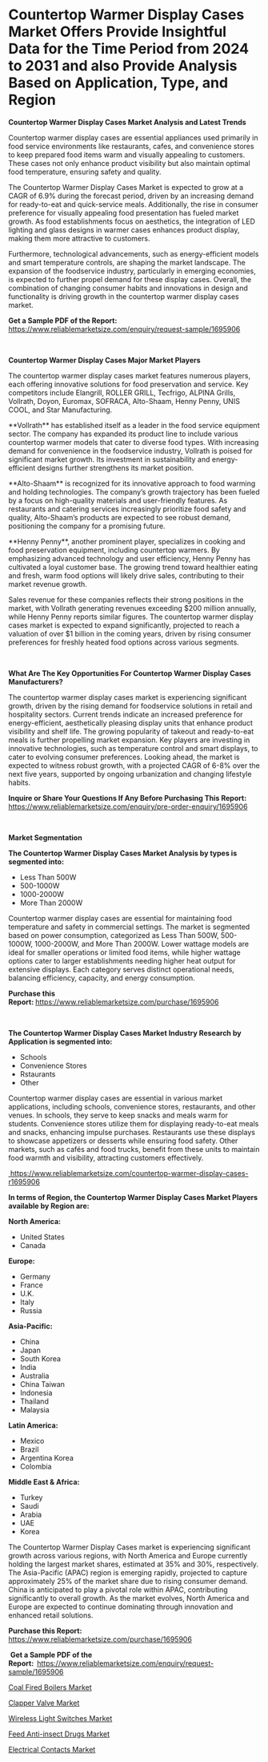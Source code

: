 <p><h1>Countertop Warmer Display Cases Market Offers Provide Insightful Data for the Time Period from 2024 to 2031 and also Provide Analysis Based on Application, Type, and Region</h1></p><p><strong>Countertop Warmer Display Cases Market Analysis and Latest Trends</strong></p>
<p><p>Countertop warmer display cases are essential appliances used primarily in food service environments like restaurants, cafes, and convenience stores to keep prepared food items warm and visually appealing to customers. These cases not only enhance product visibility but also maintain optimal food temperature, ensuring safety and quality. </p><p>The Countertop Warmer Display Cases Market is expected to grow at a CAGR of 6.9% during the forecast period, driven by an increasing demand for ready-to-eat and quick-service meals. Additionally, the rise in consumer preference for visually appealing food presentation has fueled market growth. As food establishments focus on aesthetics, the integration of LED lighting and glass designs in warmer cases enhances product display, making them more attractive to customers. </p><p>Furthermore, technological advancements, such as energy-efficient models and smart temperature controls, are shaping the market landscape. The expansion of the foodservice industry, particularly in emerging economies, is expected to further propel demand for these display cases. Overall, the combination of changing consumer habits and innovations in design and functionality is driving growth in the countertop warmer display cases market.</p></p>
<p><strong>Get a Sample PDF of the Report:&nbsp;</strong> <a href="https://www.reliablemarketsize.com/enquiry/request-sample/1695906?utm_campaign=1261&utm_medium=2&utm_source=Github&utm_content=ia&utm_term=19102024&utm_id=countertop-warmer-display-cases">https://www.reliablemarketsize.com/enquiry/request-sample/1695906</a></p>
<p>&nbsp;</p>
<p><strong>Countertop Warmer Display Cases Major Market Players</strong></p>
<p><p>The countertop warmer display cases market features numerous players, each offering innovative solutions for food preservation and service. Key competitors include Elangrill, ROLLER GRILL, Tecfrigo, ALPINA Grills, Vollrath, Doyon, Euromax, SOFRACA, Alto-Shaam, Henny Penny, UNIS COOL, and Star Manufacturing.</p><p>**Vollrath** has established itself as a leader in the food service equipment sector. The company has expanded its product line to include various countertop warmer models that cater to diverse food types. With increasing demand for convenience in the foodservice industry, Vollrath is poised for significant market growth. Its investment in sustainability and energy-efficient designs further strengthens its market position.</p><p>**Alto-Shaam** is recognized for its innovative approach to food warming and holding technologies. The company’s growth trajectory has been fueled by a focus on high-quality materials and user-friendly features. As restaurants and catering services increasingly prioritize food safety and quality, Alto-Shaam’s products are expected to see robust demand, positioning the company for a promising future.</p><p>**Henny Penny**, another prominent player, specializes in cooking and food preservation equipment, including countertop warmers. By emphasizing advanced technology and user efficiency, Henny Penny has cultivated a loyal customer base. The growing trend toward healthier eating and fresh, warm food options will likely drive sales, contributing to their market revenue growth.</p><p>Sales revenue for these companies reflects their strong positions in the market, with Vollrath generating revenues exceeding $200 million annually, while Henny Penny reports similar figures. The countertop warmer display cases market is expected to expand significantly, projected to reach a valuation of over $1 billion in the coming years, driven by rising consumer preferences for freshly heated food options across various segments.</p></p>
<p>&nbsp;</p>
<p><strong>What Are The Key Opportunities For Countertop Warmer Display Cases Manufacturers?</strong></p>
<p><p>The countertop warmer display cases market is experiencing significant growth, driven by the rising demand for foodservice solutions in retail and hospitality sectors. Current trends indicate an increased preference for energy-efficient, aesthetically pleasing display units that enhance product visibility and shelf life. The growing popularity of takeout and ready-to-eat meals is further propelling market expansion. Key players are investing in innovative technologies, such as temperature control and smart displays, to cater to evolving consumer preferences. Looking ahead, the market is expected to witness robust growth, with a projected CAGR of 6-8% over the next five years, supported by ongoing urbanization and changing lifestyle habits.</p></p>
<p><strong>Inquire or Share Your Questions If Any Before Purchasing This Report:</strong> <a href="https://www.reliablemarketsize.com/enquiry/pre-order-enquiry/1695906?utm_campaign=1261&utm_medium=2&utm_source=Github&utm_content=ia&utm_term=19102024&utm_id=countertop-warmer-display-cases">https://www.reliablemarketsize.com/enquiry/pre-order-enquiry/1695906</a></p>
<p>&nbsp;</p>
<p><strong>Market Segmentation</strong></p>
<p><strong>The Countertop Warmer Display Cases Market Analysis by types is segmented into:</strong></p>
<p><ul><li>Less Than 500W</li><li>500-1000W</li><li>1000-2000W</li><li>More Than 2000W</li></ul></p>
<p><p>Countertop warmer display cases are essential for maintaining food temperature and safety in commercial settings. The market is segmented based on power consumption, categorized as Less Than 500W, 500-1000W, 1000-2000W, and More Than 2000W. Lower wattage models are ideal for smaller operations or limited food items, while higher wattage options cater to larger establishments needing higher heat output for extensive displays. Each category serves distinct operational needs, balancing efficiency, capacity, and energy consumption.</p></p>
<p><strong>Purchase this Report:&nbsp;</strong><a href="https://www.reliablemarketsize.com/purchase/1695906?utm_campaign=1261&utm_medium=2&utm_source=Github&utm_content=ia&utm_term=19102024&utm_id=countertop-warmer-display-cases">https://www.reliablemarketsize.com/purchase/1695906</a></p>
<p>&nbsp;</p>
<p><strong>The Countertop Warmer Display Cases Market Industry Research by Application is segmented into:</strong></p>
<p><ul><li>Schools</li><li>Convenience Stores</li><li>Rstaurants</li><li>Other</li></ul></p>
<p><p>Countertop warmer display cases are essential in various market applications, including schools, convenience stores, restaurants, and other venues. In schools, they serve to keep snacks and meals warm for students. Convenience stores utilize them for displaying ready-to-eat meals and snacks, enhancing impulse purchases. Restaurants use these displays to showcase appetizers or desserts while ensuring food safety. Other markets, such as cafés and food trucks, benefit from these units to maintain food warmth and visibility, attracting customers effectively.</p></p>
<p><a href="https://www.reliablemarketsize.com/countertop-warmer-display-cases-r1695906?utm_campaign=1261&utm_medium=2&utm_source=Github&utm_content=ia&utm_term=19102024&utm_id=countertop-warmer-display-cases">&nbsp;https://www.reliablemarketsize.com/countertop-warmer-display-cases-r1695906</a></p>
<p><strong>In terms of Region, the Countertop Warmer Display Cases Market Players available by Region are:</strong></p>
<p>
    <p> <strong> North America: </strong>
        <ul>
            <li>United States</li>
            <li>Canada</li>
        </ul>
        </p> 
    <p> <strong> Europe: </strong>
        <ul>
            <li>Germany</li>
            <li>France</li>
            <li>U.K.</li>
            <li>Italy</li>
            <li>Russia</li>
        </ul>
        </p> 
    <p> <strong> Asia-Pacific: </strong>
        <ul>
            <li>China</li>
            <li>Japan</li>
            <li>South Korea</li>
            <li>India</li>
            <li>Australia</li>
            <li>China Taiwan</li>
            <li>Indonesia</li>
            <li>Thailand</li>
            <li>Malaysia</li>
        </ul>
        </p> 
    <p> <strong> Latin America: </strong>
        <ul>
            <li>Mexico</li>
            <li>Brazil</li>
            <li>Argentina Korea</li>
            <li>Colombia</li>
        </ul>
        </p> 
    <p> <strong> Middle East & Africa: </strong>
        <ul>
            <li>Turkey</li>
            <li>Saudi</li>
            <li>Arabia</li>
            <li>UAE</li>
            <li>Korea</li>
        </ul>
    </p>
    </p>
<p><p>The Countertop Warmer Display Cases market is experiencing significant growth across various regions, with North America and Europe currently holding the largest market shares, estimated at 35% and 30%, respectively. The Asia-Pacific (APAC) region is emerging rapidly, projected to capture approximately 25% of the market share due to rising consumer demand. China is anticipated to play a pivotal role within APAC, contributing significantly to overall growth. As the market evolves, North America and Europe are expected to continue dominating through innovation and enhanced retail solutions.</p></p>
<p><strong>Purchase this Report: </strong><a href="https://www.reliablemarketsize.com/purchase/1695906?utm_campaign=1261&utm_medium=2&utm_source=Github&utm_content=ia&utm_term=19102024&utm_id=countertop-warmer-display-cases">https://www.reliablemarketsize.com/purchase/1695906</a></p>
<p>&nbsp;<strong>Get a Sample PDF of the Report:&nbsp;&nbsp;</strong><a href="https://www.reliablemarketsize.com/enquiry/request-sample/1695906?utm_campaign=1261&utm_medium=2&utm_source=Github&utm_content=ia&utm_term=19102024&utm_id=countertop-warmer-display-cases">https://www.reliablemarketsize.com/enquiry/request-sample/1695906</a></p>
<p><strong></strong></p>
<p><p><a href="https://www.linkedin.com/pulse/coal-fired-boilers-momentum-charting-44-cagr-path-2024-2031-lohqc?utm_campaign=1261&utm_medium=2&utm_source=Github&utm_content=ia&utm_term=19102024&utm_id=countertop-warmer-display-cases">Coal Fired Boilers Market</a></p><p><a href="https://issuu.com/reportprime-2/docs/clapper-valve-market-size-2030.pptx_1f6a9fa9764666?utm_campaign=1261&utm_medium=2&utm_source=Github&utm_content=ia&utm_term=19102024&utm_id=countertop-warmer-display-cases">Clapper Valve Market</a></p><p><a href="https://issuu.com/reportprime-2/docs/wireless-light-switches-market-size_2770a3174c046a?utm_campaign=1261&utm_medium=2&utm_source=Github&utm_content=ia&utm_term=19102024&utm_id=countertop-warmer-display-cases">Wireless Light Switches Market</a></p><p><a href="https://github.com/pizolina/Market-Research-Report-List-6/blob/main/feed-anti-insect-drugs-market.md?utm_campaign=1261&utm_medium=2&utm_source=Github&utm_content=ia&utm_term=19102024&utm_id=countertop-warmer-display-cases">Feed Anti-insect Drugs Market</a></p><p><a href="https://www.linkedin.com/pulse/comprehensive-electrical-contacts-market-report-regional-ast2c?utm_campaign=1261&utm_medium=2&utm_source=Github&utm_content=ia&utm_term=19102024&utm_id=countertop-warmer-display-cases">Electrical Contacts Market</a></p></p>